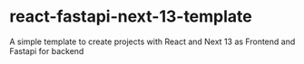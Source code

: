 # react-fastapi-next-13-template
A simple template to create projects with React and Next 13 as Frontend and Fastapi for backend
